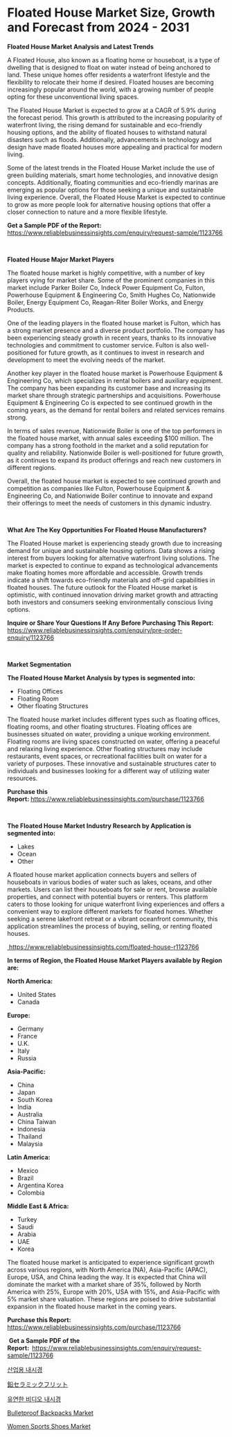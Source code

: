<p><h1>Floated House Market Size, Growth and Forecast from 2024 - 2031</h1></p><p><strong>Floated House Market Analysis and Latest Trends</strong></p>
<p><p>A Floated House, also known as a floating home or houseboat, is a type of dwelling that is designed to float on water instead of being anchored to land. These unique homes offer residents a waterfront lifestyle and the flexibility to relocate their home if desired. Floated houses are becoming increasingly popular around the world, with a growing number of people opting for these unconventional living spaces.</p><p>The Floated House Market is expected to grow at a CAGR of 5.9% during the forecast period. This growth is attributed to the increasing popularity of waterfront living, the rising demand for sustainable and eco-friendly housing options, and the ability of floated houses to withstand natural disasters such as floods. Additionally, advancements in technology and design have made floated houses more appealing and practical for modern living.</p><p>Some of the latest trends in the Floated House Market include the use of green building materials, smart home technologies, and innovative design concepts. Additionally, floating communities and eco-friendly marinas are emerging as popular options for those seeking a unique and sustainable living experience. Overall, the Floated House Market is expected to continue to grow as more people look for alternative housing options that offer a closer connection to nature and a more flexible lifestyle.</p></p>
<p><strong>Get a Sample PDF of the Report:&nbsp;</strong> <a href="https://www.reliablebusinessinsights.com/enquiry/request-sample/1123766">https://www.reliablebusinessinsights.com/enquiry/request-sample/1123766</a></p>
<p>&nbsp;</p>
<p><strong>Floated House Major Market Players</strong></p>
<p><p>The floated house market is highly competitive, with a number of key players vying for market share. Some of the prominent companies in this market include Parker Boiler Co, Indeck Power Equipment Co, Fulton, Powerhouse Equipment & Engineering Co, Smith Hughes Co, Nationwide Boiler, Energy Equipment Co, Reagan-Riter Boiler Works, and Energy Products.</p><p>One of the leading players in the floated house market is Fulton, which has a strong market presence and a diverse product portfolio. The company has been experiencing steady growth in recent years, thanks to its innovative technologies and commitment to customer service. Fulton is also well-positioned for future growth, as it continues to invest in research and development to meet the evolving needs of the market.</p><p>Another key player in the floated house market is Powerhouse Equipment & Engineering Co, which specializes in rental boilers and auxiliary equipment. The company has been expanding its customer base and increasing its market share through strategic partnerships and acquisitions. Powerhouse Equipment & Engineering Co is expected to see continued growth in the coming years, as the demand for rental boilers and related services remains strong.</p><p>In terms of sales revenue, Nationwide Boiler is one of the top performers in the floated house market, with annual sales exceeding $100 million. The company has a strong foothold in the market and a solid reputation for quality and reliability. Nationwide Boiler is well-positioned for future growth, as it continues to expand its product offerings and reach new customers in different regions.</p><p>Overall, the floated house market is expected to see continued growth and competition as companies like Fulton, Powerhouse Equipment & Engineering Co, and Nationwide Boiler continue to innovate and expand their offerings to meet the needs of customers in this dynamic industry.</p></p>
<p>&nbsp;</p>
<p><strong>What Are The Key Opportunities For Floated House Manufacturers?</strong></p>
<p><p>The Floated House market is experiencing steady growth due to increasing demand for unique and sustainable housing options. Data shows a rising interest from buyers looking for alternative waterfront living solutions. The market is expected to continue to expand as technological advancements make floating homes more affordable and accessible. Growth trends indicate a shift towards eco-friendly materials and off-grid capabilities in floated houses. The future outlook for the Floated House market is optimistic, with continued innovation driving market growth and attracting both investors and consumers seeking environmentally conscious living options.</p></p>
<p><strong>Inquire or Share Your Questions If Any Before Purchasing This Report:</strong> <a href="https://www.reliablebusinessinsights.com/enquiry/pre-order-enquiry/1123766">https://www.reliablebusinessinsights.com/enquiry/pre-order-enquiry/1123766</a></p>
<p>&nbsp;</p>
<p><strong>Market Segmentation</strong></p>
<p><strong>The Floated House Market Analysis by types is segmented into:</strong></p>
<p><ul><li>Floating Offices</li><li>Floating Room</li><li>Other floating Structures</li></ul></p>
<p><p>The floated house market includes different types such as floating offices, floating rooms, and other floating structures. Floating offices are businesses situated on water, providing a unique working environment. Floating rooms are living spaces constructed on water, offering a peaceful and relaxing living experience. Other floating structures may include restaurants, event spaces, or recreational facilities built on water for a variety of purposes. These innovative and sustainable structures cater to individuals and businesses looking for a different way of utilizing water resources.</p></p>
<p><strong>Purchase this Report:&nbsp;</strong><a href="https://www.reliablebusinessinsights.com/purchase/1123766">https://www.reliablebusinessinsights.com/purchase/1123766</a></p>
<p>&nbsp;</p>
<p><strong>The Floated House Market Industry Research by Application is segmented into:</strong></p>
<p><ul><li>Lakes</li><li>Ocean</li><li>Other</li></ul></p>
<p><p>A floated house market application connects buyers and sellers of houseboats in various bodies of water such as lakes, oceans, and other markets. Users can list their houseboats for sale or rent, browse available properties, and connect with potential buyers or renters. This platform caters to those looking for unique waterfront living experiences and offers a convenient way to explore different markets for floated homes. Whether seeking a serene lakefront retreat or a vibrant oceanfront community, this application streamlines the process of buying, selling, or renting floated houses.</p></p>
<p><a href="https://www.reliablebusinessinsights.com/floated-house-r1123766">&nbsp;https://www.reliablebusinessinsights.com/floated-house-r1123766</a></p>
<p><strong>In terms of Region, the Floated House Market Players available by Region are:</strong></p>
<p>
    <p> <strong> North America: </strong>
        <ul>
            <li>United States</li>
            <li>Canada</li>
        </ul>
        </p> 
    <p> <strong> Europe: </strong>
        <ul>
            <li>Germany</li>
            <li>France</li>
            <li>U.K.</li>
            <li>Italy</li>
            <li>Russia</li>
        </ul>
        </p> 
    <p> <strong> Asia-Pacific: </strong>
        <ul>
            <li>China</li>
            <li>Japan</li>
            <li>South Korea</li>
            <li>India</li>
            <li>Australia</li>
            <li>China Taiwan</li>
            <li>Indonesia</li>
            <li>Thailand</li>
            <li>Malaysia</li>
        </ul>
        </p> 
    <p> <strong> Latin America: </strong>
        <ul>
            <li>Mexico</li>
            <li>Brazil</li>
            <li>Argentina Korea</li>
            <li>Colombia</li>
        </ul>
        </p> 
    <p> <strong> Middle East & Africa: </strong>
        <ul>
            <li>Turkey</li>
            <li>Saudi</li>
            <li>Arabia</li>
            <li>UAE</li>
            <li>Korea</li>
        </ul>
    </p>
    </p>
<p><p>The floated house market is anticipated to experience significant growth across various regions, with North America (NA), Asia-Pacific (APAC), Europe, USA, and China leading the way. It is expected that China will dominate the market with a market share of 35%, followed by North America with 25%, Europe with 20%, USA with 15%, and Asia-Pacific with 5% market share valuation. These regions are poised to drive substantial expansion in the floated house market in the coming years.</p></p>
<p><strong>Purchase this Report: </strong><a href="https://www.reliablebusinessinsights.com/purchase/1123766">https://www.reliablebusinessinsights.com/purchase/1123766</a></p>
<p>&nbsp;<strong>Get a Sample PDF of the Report:&nbsp;&nbsp;</strong><a href="https://www.reliablebusinessinsights.com/enquiry/request-sample/1123766">https://www.reliablebusinessinsights.com/enquiry/request-sample/1123766</a></p>
<p><strong></strong></p>
<p><p><a href="https://github.com/Tristiarton768456/Market-Research-Report-List-2/blob/main/2418371150111.md">산업용 내시경</a></p><p><a href="https://github.com/VellaJacobi2023/Market-Research-Report-List-1/blob/main/2627530142299.md">鉛セラミックフリット</a></p><p><a href="https://github.com/vsoq0zknh59/Market-Research-Report-List-2/blob/main/7472873150110.md">유연한 비디오 내시경</a></p><p><a href="https://github.com/mabutironaldo/Market-Research-Report-List-5/blob/main/bulletproof-backpacks-market.md">Bulletproof Backpacks Market</a></p><p><a href="https://github.com/gikababa4/Market-Research-Report-List-1/blob/main/women-sports-shoes-market.md">Women Sports Shoes Market</a></p></p>
